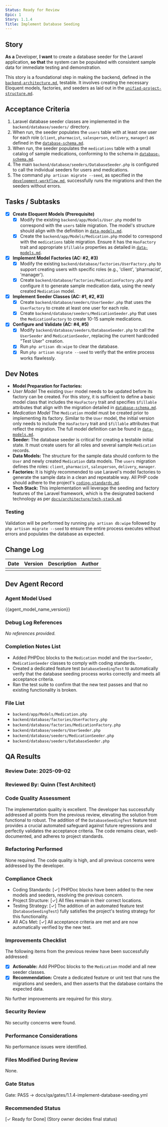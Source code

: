 ```yaml
---
Status: Ready for Review
Epic: 1
Story: 1.1.4
Title: Implement Database Seeding
---
```



## Story

**As a** Developer,
**I want** to create a database seeder for the Laravel application,
**so that** the system can be populated with consistent sample data for immediate testing and demonstration.

This story is a foundational step in making the backend, defined in the [`backend-architecture.md`](../../docs/architecture/backend-architecture.md), testable. It involves creating the necessary Eloquent models, factories, and seeders as laid out in the [`unified-project-structure.md`](../../docs/architecture/unified-project-structure.md).

## Acceptance Criteria

1. Laravel database seeder classes are implemented in the `backend/database/seeders/` directory.
2. When run, the seeder populates the `users` table with at least one user for each role (`client`, `pharmacist`, `salesperson`, `delivery`, `manager`) as defined in the [`database-schema.md`](../../docs/architecture/database-schema.md).
3. When run, the seeder populates the `medications` table with a small catalog of sample medications, conforming to the schema in [`database-schema.md`](../../docs/architecture/database-schema.md).
4. The main `backend/database/seeders/DatabaseSeeder.php` is configured to call the individual seeders for users and medications.
5. The command `php artisan migrate --seed`, as specified in the [`development-workflow.md`](../../docs/architecture/development-workflow.md), successfully runs the migrations and then the seeders without errors.

## Tasks / Subtasks

- [x] **Create Eloquent Models (Prerequisite)**
  - [x] Modify the existing `backend/app/Models/User.php` model to correspond with the `users` table migration. The model's structure should align with the definition in [`data-models.md`](../../docs/architecture/data-models.md).
  - [x] Create the `backend/app/Models/Medication.php` model to correspond with the `medications` table migration. Ensure it has the `HasFactory` trait and appropriate `$fillable` properties as detailed in [`data-models.md`](../../docs/architecture/data-models.md).
- [x] **Implement Model Factories (AC: #2, #3)**
  - [x] Modify the existing `backend/database/factories/UserFactory.php` to support creating users with specific roles (e.g., 'client', 'pharmacist', 'manager').
  - [x] Create `backend/database/factories/MedicationFactory.php` and configure it to generate sample medication data, using the newly created `Medication` model.
- [x] **Implement Seeder Classes (AC: #1, #2, #3)**
  - [x] Create `backend/database/seeders/UserSeeder.php` that uses the `UserFactory` to create at least one user for each role.
  - [x] Create `backend/database/seeders/MedicationSeeder.php` that uses the `MedicationFactory` to create 10-15 sample medications.
- [x] **Configure and Validate (AC: #4, #5)**
  - [x] Modify `backend/database/seeders/DatabaseSeeder.php` to call the `UserSeeder` and `MedicationSeeder`, replacing the current hardcoded "Test User" creation.
  - [x] Run `php artisan db:wipe` to clear the database.
  - [x] Run `php artisan migrate --seed` to verify that the entire process works flawlessly.

## Dev Notes

- **Model Preparation for Factories:** 
- *User Model* 
  The existing `User` model needs to be updated before its factory can be created. For this story, it is sufficient to define a basic model class that includes the `HasFactory` trait and specifies `$fillable` attributes that align with the migration detailed in [`database-schema.md`](../../docs/architecture/database-schema.md).
- *Medication Model*
  The `Medication` model must be created prior to implementing its factory. Similar to the `User` model, the initial version only needs to include the `HasFactory` trait and `$fillable` attributes that reflect the migration. The full model definition can be found in [`data-models.md`](../../docs/architecture/data-models.md).
- **Seeder:** The database seeder is critical for creating a testable initial state. It must create users for all roles and several sample `Medication` records.
- **Data Models:** The structure for the sample data should conform to the `User` and newly created `Medication` data models. The `users` migration defines the roles: `client`, `pharmacist`, `salesperson`, `delivery`, `manager`.
- **Factories:** It is highly recommended to use Laravel's model factories to generate the sample data in a clean and repeatable way. All PHP code should adhere to the project's [`coding-standards.md`](../../docs/architecture/coding-standards.md).
- **Tech Stack:** This implementation will leverage the seeding and factory features of the Laravel framework, which is the designated backend technology as per [`docs/architecture/tech-stack.md`](../../docs/architecture/tech-stack.md).

### Testing

Validation will be performed by running `php artisan db:wipe` followed by `php artisan migrate --seed` to ensure the entire process executes without errors and populates the database as expected.

## Change Log

| Date | Version | Description | Author |
| :--- | :--- | :--- | :--- |
|      |         |             |        |

## Dev Agent Record

### Agent Model Used

{{agent_model_name_version}}

### Debug Log References

*No references provided.*

### Completion Notes List

- Added PHPDoc blocks to the `Medication` model and the `UserSeeder`, `MedicationSeeder` classes to comply with coding standards.
- Created a dedicated feature test `DatabaseSeedingTest` to automatically verify that the database seeding process works correctly and meets all acceptance criteria.
- Ran the test suite to confirm that the new test passes and that no existing functionality is broken.

### File List

- `backend/app/Models/Medication.php`
- `backend/database/factories/UserFactory.php`
- `backend/database/factories/MedicationFactory.php`
- `backend/database/seeders/UserSeeder.php`
- `backend/database/seeders/MedicationSeeder.php`
- `backend/database/seeders/DatabaseSeeder.php`

## QA Results

### Review Date: 2025-09-02

### Reviewed By: Quinn (Test Architect)

### Code Quality Assessment

The implementation quality is excellent. The developer has successfully addressed all points from the previous review, elevating the solution from functional to robust. The addition of the `DatabaseSeedingTest` feature test provides a crucial automated safeguard against future regressions and perfectly validates the acceptance criteria. The code remains clean, well-documented, and adheres to project standards.

### Refactoring Performed

None required. The code quality is high, and all previous concerns were addressed by the developer.

### Compliance Check

- Coding Standards: [✓] PHPDoc blocks have been added to the new models and seeders, resolving the previous concern.
- Project Structure: [✓] All files remain in their correct locations.
- Testing Strategy: [✓] The addition of an automated feature test (`DatabaseSeedingTest`) fully satisfies the project's testing strategy for this functionality.
- All ACs Met: [✓] All acceptance criteria are met and are now automatically verified by the new test.

### Improvements Checklist

The following items from the previous review have been successfully addressed:

- [x] **Actionable:** Add PHPDoc blocks to the `Medication` model and all new seeder classes.
- [x] **Recommendation:** Create a dedicated feature or unit test that runs the migrations and seeders, and then asserts that the database contains the expected data.

No further improvements are required for this story.

### Security Review

No security concerns were found.

### Performance Considerations

No performance issues were identified.

### Files Modified During Review

None.

### Gate Status

Gate: PASS → docs/qa/gates/1.1.4-implement-database-seeding.yml

### Recommended Status

[✓ Ready for Done]
(Story owner decides final status)